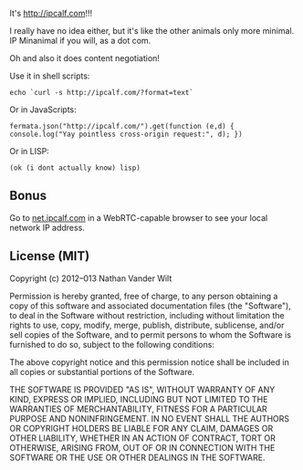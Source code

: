It's <http://ipcalf.com>!!!

I really have no idea either, but it's like the other animals only more minimal. IP Minanimal if you will, as a dot com.

Oh and also it does content negotiation!

Use it in shell scripts:

    echo `curl -s http://ipcalf.com/?format=text`


Or in JavaScripts:

    fermata.json("http://ipcalf.com/").get(function (e,d) { console.log("Yay pointless cross-origin request:", d); })

Or in LISP:

    (ok (i dont actually know) lisp)


## Bonus

Go to [net.ipcalf.com](http://net.ipcalf.com) in a WebRTC-capable browser to see your local network IP address.


## License (MIT)

Copyright (c) 2012–013 Nathan Vander Wilt

Permission is hereby granted, free of charge, to any person obtaining a copy
of this software and associated documentation files (the "Software"), to deal
in the Software without restriction, including without limitation the rights
to use, copy, modify, merge, publish, distribute, sublicense, and/or sell
copies of the Software, and to permit persons to whom the Software is
furnished to do so, subject to the following conditions:

The above copyright notice and this permission notice shall be included in
all copies or substantial portions of the Software.

THE SOFTWARE IS PROVIDED "AS IS", WITHOUT WARRANTY OF ANY KIND, EXPRESS OR
IMPLIED, INCLUDING BUT NOT LIMITED TO THE WARRANTIES OF MERCHANTABILITY,
FITNESS FOR A PARTICULAR PURPOSE AND NONINFRINGEMENT. IN NO EVENT SHALL THE
AUTHORS OR COPYRIGHT HOLDERS BE LIABLE FOR ANY CLAIM, DAMAGES OR OTHER
LIABILITY, WHETHER IN AN ACTION OF CONTRACT, TORT OR OTHERWISE, ARISING FROM,
OUT OF OR IN CONNECTION WITH THE SOFTWARE OR THE USE OR OTHER DEALINGS IN
THE SOFTWARE.
